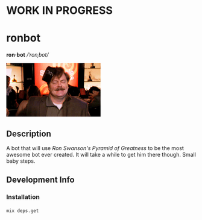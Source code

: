 # WORK IN PROGRESS

# ronbot

**ron·bot**  */ˈronˌbot/*

![ronbot](/assets/dancingron.gif "ronbot")

## Description

A bot that will use *Ron Swanson's Pyramid of Greatness* to be the most 
awesome bot ever created. It will take a while to get him there though.
Small baby steps.

## Development Info

### Installation

`mix deps.get`

